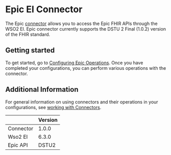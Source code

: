 # Epic EI Connector
The Epic [connector](https://docs.wso2.com/display/EI611/Working+with+Connectors) allows you to access the Epic FHIR APIs through the WSO2 EI. 
Epic connector currently supports the DSTU 2 Final (1.0.2) version of the FHIR standard.

## Getting started
To get started, go to [Configuring Epic Operations](config.md). Once you have completed your configurations, you can perform various operations with the connector.

## Additional Information
For general information on using connectors and their operations in your configurations, see [working with Connectors](https://docs.wso2.com/display/EI611/Working+with+Connectors).

| | Version|
| ----------| ------|
| Connector | 1.0.0 |
| Wso2 EI   | 6.3.0 |
|Epic API   | DSTU2 | 

